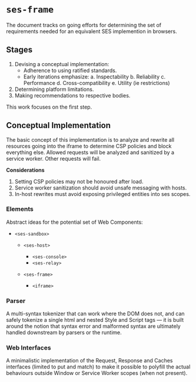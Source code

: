 ﻿# `ses-frame`

The document tracks on going efforts for determining the set of requirements needed for an equivalent SES implemention in browsers.

## Stages

1. Devising a conceptual implementation:
   - Adherence to using ratified standards.
   - Early iterations emphasize:
     a. Inspectability
     b. Reliability
     c. Performance
     d. Cross-compatibility
     e. Utility (ie restrictions)
2. Determining platform limitations.
3. Making recommendations to respective bodies.

This work focuses on the first step.

## Conceptual Implementation

The basic concept of this implementation is to analyze and rewrite all resources going into the iframe to determine CSP policies and block everything else. Allowed requests will be analyzed and sanitized by a service worker. Other requests will fail.

**Considerations**

1. Setting CSP policies may not be honoured after load.
2. Service worker sanitization should avoid unsafe messaging with hosts.
3. In-host rewrites must avoid exposing privileged entities into ses scopes.

### Elements

Abstract ideas for the potential set of Web Components:

- `<ses-sandbox>`

  - `<ses-host>`

    - `<ses-console>`
    - `<ses-relay>`

  - `<ses-frame>`
    - `<iframe>`

### Parser

A multi-syntax tokenizer that can work where the DOM does not, and can safely tokenize a single html and nested Style and Script tags — it is built around the notion that syntax error and malformed syntax are ultimately handled downstream by parsers or the runtime.

### Web Interfaces

A minimalistic implementation of the Request, Response and Caches interfaces (limited to put and match) to make it possible to polyfill the actual behaviours outside Window or Service Worker scopes (when not present).
